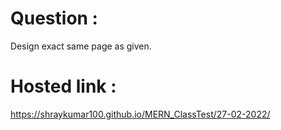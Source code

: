 # Question :
Design exact same page as given.
# Hosted link :
https://shraykumar100.github.io/MERN_ClassTest/27-02-2022/